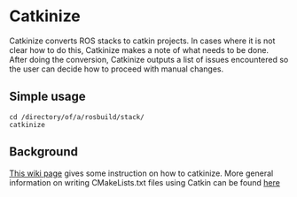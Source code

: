 Catkinize
=========

Catkinize converts ROS stacks to catkin projects.  In cases where it is not
clear how to do this, Catkinize makes a note of what needs to be done.  After
doing the conversion, Catkinize outputs a list of issues encountered so the user
can decide how to proceed with manual changes.

Simple usage
------------

    cd /directory/of/a/rosbuild/stack/
    catkinize

Background
----------

[This wiki page](http://www.ros.org/doc/groovy/api/catkin/html/user_guide/rosbuild_migration.html)
gives some instruction on how to catkinize.
More general information on writing CMakeLists.txt files using Catkin can
be found
[here](http://www.ros.org/doc/groovy/api/catkin/html/user_guide/standards.html)

